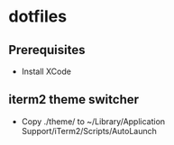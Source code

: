 # dotfiles

## Prerequisites

- Install XCode

## iterm2 theme switcher

- Copy ./theme/ to ~/Library/Application Support/iTerm2/Scripts/AutoLaunch
